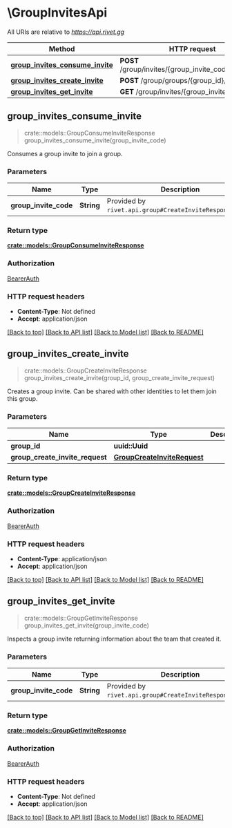 # \GroupInvitesApi

All URIs are relative to *https://api.rivet.gg*

Method | HTTP request | Description
------------- | ------------- | -------------
[**group_invites_consume_invite**](GroupInvitesApi.md#group_invites_consume_invite) | **POST** /group/invites/{group_invite_code}/consume | 
[**group_invites_create_invite**](GroupInvitesApi.md#group_invites_create_invite) | **POST** /group/groups/{group_id}/invites | 
[**group_invites_get_invite**](GroupInvitesApi.md#group_invites_get_invite) | **GET** /group/invites/{group_invite_code} | 



## group_invites_consume_invite

> crate::models::GroupConsumeInviteResponse group_invites_consume_invite(group_invite_code)


Consumes a group invite to join a group.

### Parameters


Name | Type | Description  | Required | Notes
------------- | ------------- | ------------- | ------------- | -------------
**group_invite_code** | **String** | Provided by `rivet.api.group#CreateInviteResponse$code`. | [required] |

### Return type

[**crate::models::GroupConsumeInviteResponse**](GroupConsumeInviteResponse.md)

### Authorization

[BearerAuth](../README.md#BearerAuth)

### HTTP request headers

- **Content-Type**: Not defined
- **Accept**: application/json

[[Back to top]](#) [[Back to API list]](../README.md#documentation-for-api-endpoints) [[Back to Model list]](../README.md#documentation-for-models) [[Back to README]](../README.md)


## group_invites_create_invite

> crate::models::GroupCreateInviteResponse group_invites_create_invite(group_id, group_create_invite_request)


Creates a group invite. Can be shared with other identities to let them join this group.

### Parameters


Name | Type | Description  | Required | Notes
------------- | ------------- | ------------- | ------------- | -------------
**group_id** | **uuid::Uuid** |  | [required] |
**group_create_invite_request** | [**GroupCreateInviteRequest**](GroupCreateInviteRequest.md) |  | [required] |

### Return type

[**crate::models::GroupCreateInviteResponse**](GroupCreateInviteResponse.md)

### Authorization

[BearerAuth](../README.md#BearerAuth)

### HTTP request headers

- **Content-Type**: application/json
- **Accept**: application/json

[[Back to top]](#) [[Back to API list]](../README.md#documentation-for-api-endpoints) [[Back to Model list]](../README.md#documentation-for-models) [[Back to README]](../README.md)


## group_invites_get_invite

> crate::models::GroupGetInviteResponse group_invites_get_invite(group_invite_code)


Inspects a group invite returning information about the team that created it.

### Parameters


Name | Type | Description  | Required | Notes
------------- | ------------- | ------------- | ------------- | -------------
**group_invite_code** | **String** | Provided by `rivet.api.group#CreateInviteResponse$code`. | [required] |

### Return type

[**crate::models::GroupGetInviteResponse**](GroupGetInviteResponse.md)

### Authorization

[BearerAuth](../README.md#BearerAuth)

### HTTP request headers

- **Content-Type**: Not defined
- **Accept**: application/json

[[Back to top]](#) [[Back to API list]](../README.md#documentation-for-api-endpoints) [[Back to Model list]](../README.md#documentation-for-models) [[Back to README]](../README.md)

